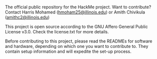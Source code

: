 The official public repository for the HackMe project. Want to contribute? Contact Harris Mohamed (hmoham25@illinois.edu) or Amith Chivikula (amithc2@illinois.edu) 

This project is open source according to the GNU Affero General Public License v3.0. Check the license.txt for more details.

Before contributing to this project, please read the READMEs for software and hardware, depending on which one you want to contribute to. They contain setup information and will expedite the set-up process. 
